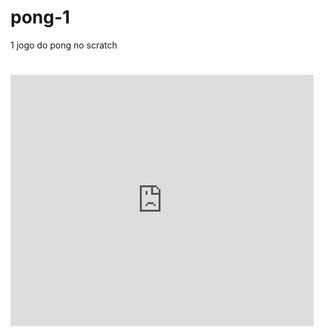 # pong-1
1 jogo do pong no scratch
<h1><iframe src="https://scratch.mit.edu/projects/665502628/embed" allowtransparency="true" width="485" height="402" frameborder="0" scrolling="no" allowfullscreen></iframe>

